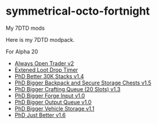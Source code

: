 # symmetrical-octo-fortnight
My 7DTD mods

Here is my 7DTD modpack.

For Alpha 20

- [Always Open Trader v2](https://www.nexusmods.com/7daystodie/mods/415)
- [Extened Loot Drop Timer](https://www.nexusmods.com/7daystodie/mods/584)
- [PhD Better 30K Stacks v1.4](https://www.nexusmods.com/7daystodie/mods/575)
- [PhD Bigger Backpack and Secure Storage Chests v1.5](https://www.nexusmods.com/7daystodie/mods/912)
- [PhD Bigger Crafting Queue (20 Slots) v1.3](https://www.nexusmods.com/7daystodie/mods/384)
- [PhD Bigger Forge Input v1.0](https://www.nexusmods.com/7daystodie/mods/918)
- [PhD Bigger Output Queue v1.0](https://www.nexusmods.com/7daystodie/mods/1042)
- [PhD Bigger Vehicle Storage v1.1](https://www.nexusmods.com/7daystodie/mods/919)
- [PhD Just Better v1.6](https://www.nexusmods.com/7daystodie/mods/570)